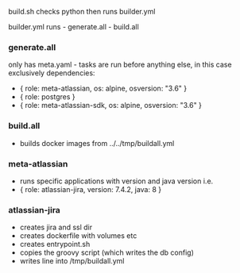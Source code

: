 build.sh checks python then runs builder.yml

builder.yml runs
    - generate.all
    - build.all

### generate.all 
only has meta.yaml - tasks are run before anything else, in this case exclusively
dependencies:
  - { role: meta-atlassian, os: alpine, osversion: "3.6" }
  - { role: postgres }
  - { role: meta-atlassian-sdk, os: alpine, osversion: "3.6" }

### build.all
- builds docker images from ../../tmp/buildall.yml

### meta-atlassian
- runs specific applications with version and java version i.e.
- { role: atlassian-jira, version: 7.4.2, java: 8 }

### atlassian-jira
- creates jira and ssl dir
- creates dockerfile with volumes etc
- creates entrypoint.sh
- copies the groovy script (which writes the db config)
- writes line into /tmp/buildall.yml